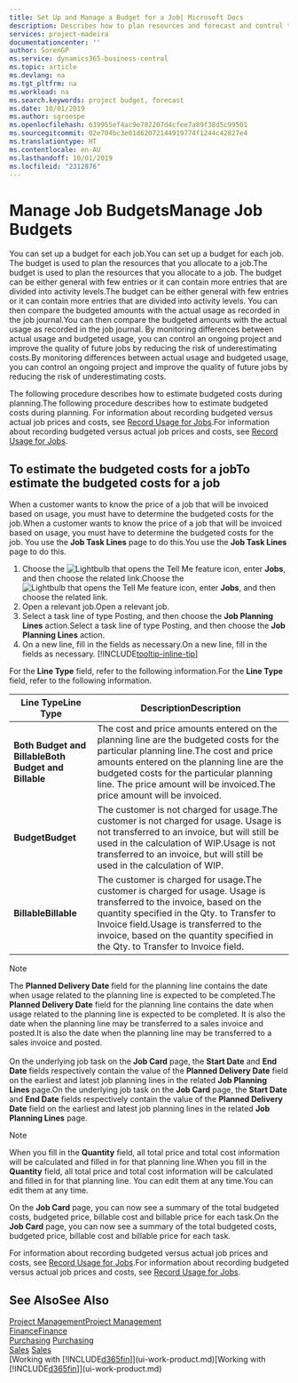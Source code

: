 ```yaml
---
title: Set Up and Manage a Budget for a Job| Microsoft Docs
description: Describes how to plan resources and forecast and control the costs of a project by setting up a budget for each job.
services: project-madeira
documentationcenter: ''
author: SorenGP
ms.service: dynamics365-business-central
ms.topic: article
ms.devlang: na
ms.tgt_pltfrm: na
ms.workload: na
ms.search.keywords: project budget, forecast
ms.date: 10/01/2019
ms.author: sgroespe
ms.openlocfilehash: 639955ef4ac9e782207d4cfee7a89f38d5c99501
ms.sourcegitcommit: 02e704bc3e01d62072144919774f1244c42827e4
ms.translationtype: HT
ms.contentlocale: en-AU
ms.lasthandoff: 10/01/2019
ms.locfileid: "2312876"
---
```

# <a name="manage-job-budgets"></a><span data-ttu-id="c9452-103">Manage Job Budgets</span><span class="sxs-lookup"><span data-stu-id="c9452-103">Manage Job Budgets</span></span>
<span data-ttu-id="c9452-104">You can set up a budget for each job.</span><span class="sxs-lookup"><span data-stu-id="c9452-104">You can set up a budget for each job.</span></span> <span data-ttu-id="c9452-105">The budget is used to plan the resources that you allocate to a job.</span><span class="sxs-lookup"><span data-stu-id="c9452-105">The budget is used to plan the resources that you allocate to a job.</span></span> <span data-ttu-id="c9452-106">The budget can be either general with few entries or it can contain more entries that are divided into activity levels.</span><span class="sxs-lookup"><span data-stu-id="c9452-106">The budget can be either general with few entries or it can contain more entries that are divided into activity levels.</span></span> <span data-ttu-id="c9452-107">You can then compare the budgeted amounts with the actual usage as recorded in the job journal.</span><span class="sxs-lookup"><span data-stu-id="c9452-107">You can then compare the budgeted amounts with the actual usage as recorded in the job journal.</span></span> <span data-ttu-id="c9452-108">By monitoring differences between actual usage and budgeted usage, you can control an ongoing project and improve the quality of future jobs by reducing the risk of underestimating costs.</span><span class="sxs-lookup"><span data-stu-id="c9452-108">By monitoring differences between actual usage and budgeted usage, you can control an ongoing project and improve the quality of future jobs by reducing the risk of underestimating costs.</span></span>

<span data-ttu-id="c9452-109">The following procedure describes how to estimate budgeted costs during planning.</span><span class="sxs-lookup"><span data-stu-id="c9452-109">The following procedure describes how to estimate budgeted costs during planning.</span></span> <span data-ttu-id="c9452-110">For information about recording budgeted versus actual job prices and costs, see [Record Usage for Jobs](projects-how-record-job-usage.md).</span><span class="sxs-lookup"><span data-stu-id="c9452-110">For information about recording budgeted versus actual job prices and costs, see [Record Usage for Jobs](projects-how-record-job-usage.md).</span></span>  

## <a name="JobBudgetCosts"></a> <span data-ttu-id="c9452-111">To estimate the budgeted costs for a job</span><span class="sxs-lookup"><span data-stu-id="c9452-111">To estimate the budgeted costs for a job</span></span>
<span data-ttu-id="c9452-112">When a customer wants to know the price of a job that will be invoiced based on usage, you must have to determine the budgeted costs for the job.</span><span class="sxs-lookup"><span data-stu-id="c9452-112">When a customer wants to know the price of a job that will be invoiced based on usage, you must have to determine the budgeted costs for the job.</span></span> <span data-ttu-id="c9452-113">You use the **Job Task Lines** page to do this.</span><span class="sxs-lookup"><span data-stu-id="c9452-113">You use the **Job Task Lines** page to do this.</span></span>

1. <span data-ttu-id="c9452-114">Choose the ![Lightbulb that opens the Tell Me feature](media/ui-search/search_small.png "Tell me what you want to do") icon, enter **Jobs**, and then choose the related link.</span><span class="sxs-lookup"><span data-stu-id="c9452-114">Choose the ![Lightbulb that opens the Tell Me feature](media/ui-search/search_small.png "Tell me what you want to do") icon, enter **Jobs**, and then choose the related link.</span></span>  
2. <span data-ttu-id="c9452-115">Open a relevant job.</span><span class="sxs-lookup"><span data-stu-id="c9452-115">Open a relevant job.</span></span>
3. <span data-ttu-id="c9452-116">Select a task line of type Posting, and then choose the **Job Planning Lines** action.</span><span class="sxs-lookup"><span data-stu-id="c9452-116">Select a task line of type Posting, and then choose the **Job Planning Lines** action.</span></span>
4. <span data-ttu-id="c9452-117">On a new line, fill in the fields as necessary.</span><span class="sxs-lookup"><span data-stu-id="c9452-117">On a new line, fill in the fields as necessary.</span></span> [!INCLUDE[tooltip-inline-tip](includes/tooltip-inline-tip_md.md)]   

<span data-ttu-id="c9452-118">For the **Line Type** field, refer to the following information.</span><span class="sxs-lookup"><span data-stu-id="c9452-118">For the **Line Type** field, refer to the following information.</span></span>  

| <span data-ttu-id="c9452-119">Line Type</span><span class="sxs-lookup"><span data-stu-id="c9452-119">Line Type</span></span> | <span data-ttu-id="c9452-120">Description</span><span class="sxs-lookup"><span data-stu-id="c9452-120">Description</span></span> |
| --- | --- |
| <span data-ttu-id="c9452-121">**Both Budget and Billable**</span><span class="sxs-lookup"><span data-stu-id="c9452-121">**Both Budget and Billable**</span></span> |<span data-ttu-id="c9452-122">The cost and price amounts entered on the planning line are the budgeted costs for the particular planning line.</span><span class="sxs-lookup"><span data-stu-id="c9452-122">The cost and price amounts entered on the planning line are the budgeted costs for the particular planning line.</span></span> <span data-ttu-id="c9452-123">The price amount will be invoiced.</span><span class="sxs-lookup"><span data-stu-id="c9452-123">The price amount will be invoiced.</span></span> |
| <span data-ttu-id="c9452-124">**Budget**</span><span class="sxs-lookup"><span data-stu-id="c9452-124">**Budget**</span></span> |<span data-ttu-id="c9452-125">The customer is not charged for usage.</span><span class="sxs-lookup"><span data-stu-id="c9452-125">The customer is not charged for usage.</span></span> <span data-ttu-id="c9452-126">Usage is not transferred to an invoice, but will still be used in the calculation of WIP.</span><span class="sxs-lookup"><span data-stu-id="c9452-126">Usage is not transferred to an invoice, but will still be used in the calculation of WIP.</span></span> |
| <span data-ttu-id="c9452-127">**Billable**</span><span class="sxs-lookup"><span data-stu-id="c9452-127">**Billable**</span></span> |<span data-ttu-id="c9452-128">The customer is charged for usage.</span><span class="sxs-lookup"><span data-stu-id="c9452-128">The customer is charged for usage.</span></span> <span data-ttu-id="c9452-129">Usage is transferred to the invoice, based on the quantity specified in the Qty. to Transfer to Invoice field.</span><span class="sxs-lookup"><span data-stu-id="c9452-129">Usage is transferred to the invoice, based on the quantity specified in the Qty. to Transfer to Invoice field.</span></span> |

> [!NOTE]  
> <span data-ttu-id="c9452-130">The **Planned Delivery Date** field for the planning line contains the date when usage related to the planning line is expected to be completed.</span><span class="sxs-lookup"><span data-stu-id="c9452-130">The **Planned Delivery Date** field for the planning line contains the date when usage related to the planning line is expected to be completed.</span></span> <span data-ttu-id="c9452-131">It is also the date when the planning line may be transferred to a sales invoice and posted.</span><span class="sxs-lookup"><span data-stu-id="c9452-131">It is also the date when the planning line may be transferred to a sales invoice and posted.</span></span> <br /><br /> <span data-ttu-id="c9452-132">On the underlying job task on the **Job Card** page, the **Start Date** and **End Date** fields respectively contain the value of the **Planned Delivery Date** field on the earliest and latest job planning lines in the related **Job Planning Lines** page.</span><span class="sxs-lookup"><span data-stu-id="c9452-132">On the underlying job task on the **Job Card** page, the **Start Date** and **End Date** fields respectively contain the value of the **Planned Delivery Date** field on the earliest and latest job planning lines in the related **Job Planning Lines** page.</span></span>

> [!NOTE]  
>   <span data-ttu-id="c9452-133">When you fill in the **Quantity** field, all total price and total cost information will be calculated and filled in for that planning line.</span><span class="sxs-lookup"><span data-stu-id="c9452-133">When you fill in the **Quantity** field, all total price and total cost information will be calculated and filled in for that planning line.</span></span> <span data-ttu-id="c9452-134">You can edit them at any time.</span><span class="sxs-lookup"><span data-stu-id="c9452-134">You can edit them at any time.</span></span>

<span data-ttu-id="c9452-135">On the **Job Card** page, you can now see a summary of the total budgeted costs, budgeted price, billable cost and billable price for each task.</span><span class="sxs-lookup"><span data-stu-id="c9452-135">On the **Job Card** page, you can now see a summary of the total budgeted costs, budgeted price, billable cost and billable price for each task.</span></span>

<span data-ttu-id="c9452-136">For information about recording budgeted versus actual job prices and costs, see [Record Usage for Jobs](projects-how-record-job-usage.md).</span><span class="sxs-lookup"><span data-stu-id="c9452-136">For information about recording budgeted versus actual job prices and costs, see [Record Usage for Jobs](projects-how-record-job-usage.md).</span></span>

## <a name="see-also"></a><span data-ttu-id="c9452-137">See Also</span><span class="sxs-lookup"><span data-stu-id="c9452-137">See Also</span></span>
[<span data-ttu-id="c9452-138">Project Management</span><span class="sxs-lookup"><span data-stu-id="c9452-138">Project Management</span></span>](projects-manage-projects.md)  
[<span data-ttu-id="c9452-139">Finance</span><span class="sxs-lookup"><span data-stu-id="c9452-139">Finance</span></span>](finance.md)  
<span data-ttu-id="c9452-140">[Purchasing](purchasing-manage-purchasing.md)       </span><span class="sxs-lookup"><span data-stu-id="c9452-140">[Purchasing](purchasing-manage-purchasing.md)       </span></span>  
<span data-ttu-id="c9452-141">[Sales](sales-manage-sales.md)    </span><span class="sxs-lookup"><span data-stu-id="c9452-141">[Sales](sales-manage-sales.md)    </span></span>  
<span data-ttu-id="c9452-142">[Working with [!INCLUDE[d365fin](includes/d365fin_md.md)]](ui-work-product.md)</span><span class="sxs-lookup"><span data-stu-id="c9452-142">[Working with [!INCLUDE[d365fin](includes/d365fin_md.md)]](ui-work-product.md)</span></span>  
